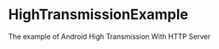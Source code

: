 HighTransmissionExample
=======================

The example of Android High Transmission With HTTP Server
